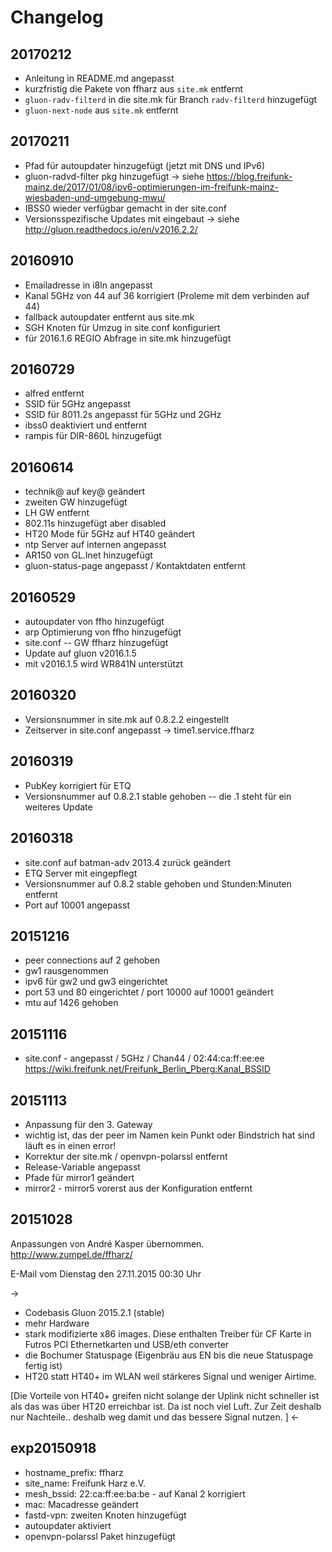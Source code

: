 # Changelog
## 20170212
- Anleitung in README.md angepasst
- kurzfristig die Pakete von ffharz aus `site.mk` entfernt
- `gluon-radv-filterd` in die site.mk für Branch `radv-filterd` hinzugefügt
- `gluon-next-node` aus `site.mk` entfernt

## 20170211
- Pfad für autoupdater hinzugefügt (jetzt mit DNS und IPv6)
- gluon-radvd-filter pkg hinzugefügt -> siehe https://blog.freifunk-mainz.de/2017/01/08/ipv6-optimierungen-im-freifunk-mainz-wiesbaden-und-umgebung-mwu/
- IBSS0 wieder verfügbar gemacht in der site.conf
- Versionsspezifische Updates mit eingebaut -> siehe http://gluon.readthedocs.io/en/v2016.2.2/

## 20160910
- Emailadresse in i8ln angepasst
- Kanal 5GHz von 44 auf 36 korrigiert (Proleme mit dem verbinden auf 44)
- fallback autoupdater entfernt aus site.mk
- SGH Knoten für Umzug in site.conf konfiguriert
- für 2016.1.6 REGIO Abfrage in site.mk hinzugefügt

## 20160729
- alfred entfernt
- SSID für 5GHz angepasst
- SSID für 8011.2s angepasst für 5GHz und 2GHz
- ibss0 deaktiviert und entfernt
- rampis für DIR-860L hinzugefügt

## 20160614
- technik@ auf key@ geändert
- zweiten GW hinzugefügt
- LH GW entfernt
- 802.11s hinzugefügt aber disabled
- HT20 Mode für 5GHz auf HT40 geändert
- ntp Server auf internen angepasst
- AR150 von GL.Inet hinzugefügt
- gluon-status-page angepasst / Kontaktdaten entfernt

## 20160529
- autoupdater von ffho hinzugefügt
- arp Optimierung von ffho hinzugefügt
- site.conf -- GW ffharz hinzugefügt
- Update auf gluon v2016.1.5
- mit v2016.1.5 wird WR841N unterstützt

## 20160320
- Versionsnummer in site.mk auf 0.8.2.2 eingestellt
- Zeitserver in site.conf angepasst -> time1.service.ffharz

## 20160319
- PubKey korrigiert für ETQ
- Versionsnummer auf 0.8.2.1 stable gehoben
-- die .1 steht für ein weiteres Update

## 20160318
- site.conf auf batman-adv 2013.4 zurück geändert
- ETQ Server mit eingepflegt
- Versionsnummer auf 0.8.2 stable gehoben und Stunden:Minuten entfernt
- Port auf 10001 angepasst

## 20151216
- peer connections auf 2 gehoben
- gw1 rausgenommen
- ipv6 für gw2 und gw3 eingerichtet
- port 53 und 80 eingerichtet / port 10000 auf 10001 geändert
- mtu auf 1426 gehoben

## 20151116
- site.conf - angepasst / 5GHz / Chan44 / 02:44:ca:ff:ee:ee
https://wiki.freifunk.net/Freifunk_Berlin_Pberg:Kanal_BSSID

## 20151113

- Anpassung für den 3. Gateway
- wichtig ist, das der peer im Namen kein Punkt oder Bindstrich hat sind läuft es in einen error!
- Korrektur der site.mk / openvpn-polarssl entfernt
- Release-Variable angepasst
- Pfade für mirror1 geändert
- mirror2 - mirror5 vorerst aus der Konfiguration entfernt

## 20151028
Anpassungen von André Kasper übernommen.
http://www.zumpel.de/ffharz/

E-Mail vom Dienstag den 27.11.2015 00:30 Uhr

->
- Codebasis Gluon 2015.2.1 (stable)
- mehr Hardware
- stark modifizierte x86 images. Diese enthalten Treiber für CF Karte in
Futros PCI Ethernetkarten und USB/eth converter
- die Bochumer Statuspage (Eigenbräu aus EN bis die neue Statuspage
fertig ist)
- HT20 statt HT40+ im WLAN weil stärkeres Signal und weniger Airtime.

[Die Vorteile von HT40+ greifen nicht solange der Uplink nicht schneller
ist als das was über HT20 erreichbar ist. Da ist noch viel Luft. Zur
Zeit deshalb nur Nachteile.. deshalb weg damit und das bessere Signal
nutzen. ]
<-

## exp20150918
- hostname_prefix: ffharz
- site_name: Freifunk Harz e.V.
- mesh_bssid: 22:ca:ff:ee:ba:be - auf Kanal 2 korrigiert
- mac: Macadresse geändert
- fastd-vpn: zweiten Knoten hinzugefügt
- autoupdater aktiviert
- openvpn-polarssl Paket hinzugefügt 
